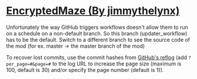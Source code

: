 # [EncryptedMaze (By jimmythelynx)](https://github.com/jimmythelynx/EncryptedMaze)

Unfortunately the way GitHub triggers workflows doesn't allow them to run on a schedule on a non-default branch. So this branch (updater_workflow) has to be the default. Switch to a different branch to see the source code of the mod (for ex. master -> the master branch of the mod)

To recover lost commits, use the commit hashes from [GitHub's reflog](https://api.github.com/repos/KtaneModules/EncryptedMaze-jimmythelynx/events) (add `?per_page=#&page=#` to the log URL to increase the page size (maximum is 100, default is 30) and/or specify the page number (default is 1)).
